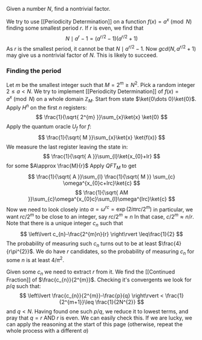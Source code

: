 Given a number $N$, find a nontrivial factor.

We try to use [[Periodicity Determination]] on a function $f(x)=a^{x}\pmod{N}$ finding some smallest period $r$.
If $r$ is even, we find that 
$$
N\mid a^{r}-1=(a^{r/2}-1)(a^{r/2}+1)
$$
As $r$ is the smallest period, it cannot be that $N\mid a^{r/2}-1$. 
Now $gcd(N,a^{r/2}+1)$ may give us a nontrivial factor of $N$.
This is likely to succeed. 

### Finding the period
Let $m$ be the smallest integer such that $M=2^{m}\geq N^{2}$.
Pick a random integer $2\leq a<N$.
We try to implement [[Periodicity Determination]] of $f(x)=a^{x}\pmod{N}$ on a whole domain $\mathbb{Z}_{M}$.
Start from state $\ket{0\dots 0}\ket{0}$.
Apply $H^{n}$ on the first $n$ registers:
$$
\frac{1}{\sqrt{ 2^{m} }}\sum_{x}\ket{x} \ket{0}
$$
Apply the quantum oracle $U_{f}$ for $f$:
$$
\frac{1}{\sqrt{ M }}\sum_{x}\ket{x} \ket{f(x)}
$$
We measure the last register leaving the state in:
$$
\frac{1}{\sqrt{ A }}\sum_{l}\ket{x_{0}+lr} 
$$
for some $A\approx \frac{M}{r}$
Apply $QFT_{M}$ to get
$$
\frac{1}{\sqrt{ A }}\sum_{l} \frac{1}{\sqrt{ M }} \sum_{c} \omega^{x_{0}c+lrc}\ket{c}
$$
$$
\frac{1}{\sqrt{ AM }}\sum_{c}\omega^{x_{0}c}\sum_{l}\omega^{lrc}\ket{c}
$$
Now we need to look closely into $\alpha=\omega^{rc}=\exp(2i\pi rc / 2^{m})$
in particular, we want $rc / 2^{m}$ to be close to an integer, say $rc / 2^{m}\approx n$
In that case, $c / 2^{m}\approx n / r$. 
Note that there is a unique integer $c_{n}$ such that 
$$
\left\lvert  c_{n}-\frac{2^{m}n}{r}  \right\rvert \leq\frac{1}{2}
$$
The probability of measuring such $c_{n}$ turns out to be at least $\frac{4}{r\pi^{2}}$.
We do have $r$ candidates, so the probability of measuring $c_{n}$ for some $n$ is at least $4 /\pi^{2}$. 

Given some $c_{n}$ we need to extract $r$ from it.
We find the [[Continued Fraction]] of $\frac{c_{n}}{2^{m}}$. 
Checking it's convergents we look for $p /q$ such that:
$$
\left\lvert  \frac{c_{n}}{2^{m}}-\frac{p}{q}  \right\rvert < \frac{1}{2^{m+1}}\leq \frac{1}{2N^{2}}
$$
and $q<N$.
Having found one such $p /q$, we reduce it to lowest terms, and pray that $q=r$ AND $r$ is even. 
We can easily check this.
If we are lucky, we can apply the reasoning at the start of this page (otherwise, repeat the whole process with a different $a$)